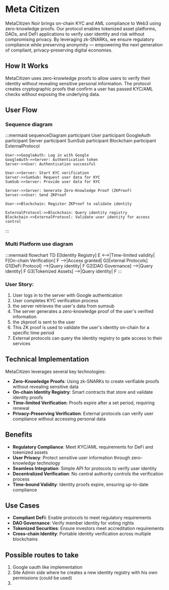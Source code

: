 # Meta Citizen

MetaCitizen Noir brings on-chain KYC and AML compliance to Web3 using zero-knowledge proofs. Our protocol enables tokenized asset platforms, DAOs, and DeFi applications to verify user identity and risk without compromising privacy. By leveraging zk-SNARKs, we ensure regulatory compliance while preserving anonymity — empowering the next generation of compliant, privacy-preserving digital economies.

## How It Works

MetaCitizen uses zero-knowledge proofs to allow users to verify their identity without revealing sensitive personal information. The protocol creates cryptographic proofs that confirm a user has passed KYC/AML checks without exposing the underlying data.

## User Flow

### Sequence diagram
:::mermaid
sequenceDiagram
    participant User
    participant GoogleAuth
    participant Server
    participant SumSub
    participant Blockchain
    participant ExternalProtocol
    
    User->>GoogleAuth: Log in with Google
    GoogleAuth->>Server: Authentication token
    Server->>User: Authentication successful
    
    User->>Server: Start KYC verification
    Server->>SumSub: Request user data for KYC
    SumSub->>Server: Provide user data for KYC
    
    Server->>Server: Generate Zero-Knowledge Proof (ZKProof)
    Server->>User: Send ZKProof
    
    User->>Blockchain: Register ZKProof to validate identity
    
    ExternalProtocol->>Blockchain: Query identity registry
    Blockchain->>ExternalProtocol: Validate user identity for access control
:::

### Multi Platform use diagram
:::mermaid
flowchart TD
E[Identity Registry]
E <-->|Time-limited validity| F[On-chain Verification]
F -->|Access granted| G[External Protocols]
G1[DeFi Protocol] -->|Query identity| F
G2[DAO Governance] -->|Query identity| F
G3[Tokenized Assets] -->|Query identity| F
:::


### User Story:
1. User logs in to the server with Google authentication
2. User completes KYC verification process
3. the server retrieves the user's data from sumsub
4. The server generates a zero-knowledge proof of the user's verified information
5. the zkproof is sent to the user
6. This ZK proof is used to validate the user's identity on-chain for a specific time period
7. External protocols can query the identity registry to gate access to their services

## Technical Implementation

MetaCitizen leverages several key technologies:

- **Zero-Knowledge Proofs**: Using zk-SNARKs to create verifiable proofs without revealing sensitive data
- **On-chain Identity Registry**: Smart contracts that store and validate identity proofs
- **Time-limited Verification**: Proofs expire after a set period, requiring renewal
- **Privacy-Preserving Verification**: External protocols can verify user compliance without accessing personal data

## Benefits

- **Regulatory Compliance**: Meet KYC/AML requirements for DeFi and tokenized assets
- **User Privacy**: Protect sensitive user information through zero-knowledge technology
- **Seamless Integration**: Simple API for protocols to verify user identity
- **Decentralized Verification**: No central authority controls the verification process
- **Time-bound Validity**: Identity proofs expire, ensuring up-to-date compliance

## Use Cases

- **Compliant DeFi**: Enable protocols to meet regulatory requirements
- **DAO Governance**: Verify member identity for voting rights
- **Tokenized Securities**: Ensure investors meet accreditation requirements
- **Cross-chain Identity**: Portable identity verification across multiple blockchains

## Possible routes to take

1. Google oauth like implementation
2. Site Admin side where he creates a new identity registry with his own permissions (could be used)
3. 
